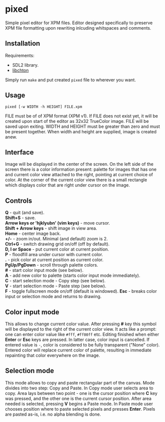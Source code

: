 pixed
=====

Simple pixel editor for XPM files.
Editor designed specifically to preserve XPM file formatting upon rewriting inlcuding whitspaces and comments.

Installation
------------

Requirements:

* SDL2 library.
* [libchton](https://github.com/umi0451/libchthon)

Simply run `make` and put created `pixed` file to wherever you want.

Usage
-----
	pixed [-w WIDTH -h HEIGHT] FILE.xpm

FILE must be of of XPM format (XPM v1).
If FILE does not exist yet, it will be created upon start of the editor as 32x32 TrueColor image.
FILE will be saved upon exiting.
WIDTH and HEIGHT must be greater than zero and must be present together. When width and height are supplied, image is created anew.

Interface
---------
Image will be displayed in the center of the screen.
On the left side of the screen there is a color information present: palette for images that has one and current color view attached to the right, pointing at current choice of color.
At the corner of the current color view there is a small rectangle which displays color that are right under cursor on the image.

Controls
--------
**Q** - quit (and save).  
**Shift+S** - save.  
**Arrow keys or 'hjklyubn' (vim keys)** - move cursor.  
**Shift + Arrow keys** - shift image in view area.  
**Home** - center image back.  
**+/-** - zoom in/out. Minimal (and default) zoom is 2.  
**Ctrl+G** - switch drawing grid on/off (off by default).  
**D, I or Space** - put current color at current position.  
**P** - floodfill area under cursor with current color.  
**.** - pick color at current position as current color.  
**PgUp/PgDown** - scroll through palette colors.  
**\#** - start color input mode (see below).  
**A** - add new color to palette (starts color input mode immediately).  
**C** - start selection mode - Copy step (see below).  
**V** - start selection mode - Paste step (see below).  
**F** - toggle fullscreen mode on/off (default is windowed).
**Esc** - breaks color input or selection mode and returns to drawing.  

Color input mode
----------------
This allows to change current color value.
After pressing **#** key this symbol will be displayed to the right of the current color view. It acts like a prompt: one can enter color value like `#fff`, `#ff00ff` etc.
Editing finished when either **Enter** or **Esc** keys are pressed. In latter case, color input is cancelled.
If entered value is `-`, color is considered to be fully transparent ("None" color).
Entered color will replace current color of palette, resulting in immediate repainting that color everywhere on the image.

Selection mode
--------------

This mode allows to copy and paste rectangular part of the canvas. Mode divides into two step: Copy and Paste. In Copy mode user selects area to copy. Area lays between two point - one is the cursor position where **C** key was pressed, and the other one is the current cursor position. After area needed is selected, pressing **V** begins a Paste mode. In Paste mode user chooses position where to paste selected pixels and presses **Enter**. Pixels are pasted as-is, i.e. no alpha blending is done.

